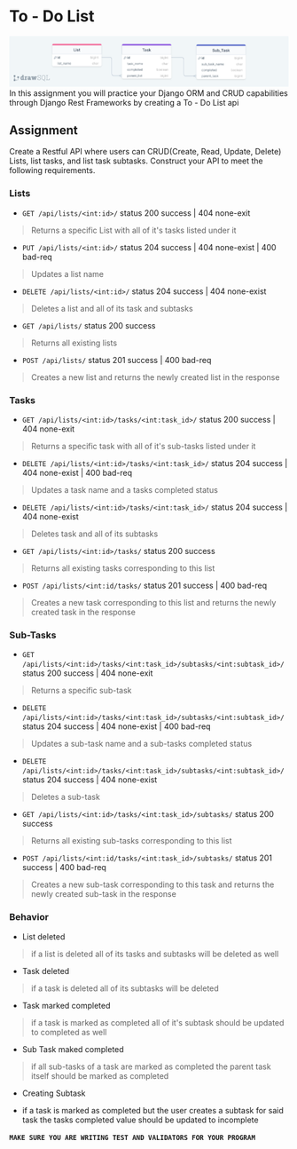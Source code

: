# To - Do List

![Alt Text](./sources/to-do-list.png)
In this assignment you will practice your Django ORM and CRUD capabilities through Django Rest Frameworks by creating a To - Do List api

## Assignment

Create a Restful API where users can CRUD(Create, Read, Update, Delete) Lists, list tasks, and list task subtasks. Construct your API to meet the following requirements.

### Lists

- `GET /api/lists/<int:id>/`  status 200 success | 404 none-exit

> Returns a specific List with all of it's tasks listed under it

- `PUT /api/lists/<int:id>/` status 204 success | 404 none-exist | 400 bad-req

> Updates a list name

- `DELETE /api/lists/<int:id>/` status 204 success | 404 none-exist

> Deletes a list and all of its task and subtasks

- `GET /api/lists/` status 200 success

> Returns all existing lists

- `POST /api/lists/` status 201 success | 400 bad-req

> Creates a new list and returns the newly created list in the response

### Tasks

- `GET /api/lists/<int:id>/tasks/<int:task_id>/`  status 200 success | 404 none-exit

> Returns a specific task with all of it's sub-tasks listed under it

- `DELETE /api/lists/<int:id>/tasks/<int:task_id>/` status 204 success | 404 none-exist | 400 bad-req

> Updates a task name and a tasks completed status

- `DELETE /api/lists/<int:id>/tasks/<int:task_id>/` status 204 success | 404 none-exist

> Deletes task and all of its subtasks

- `GET /api/lists/<int:id>/tasks/` status 200 success

> Returns all existing tasks corresponding to this list

- `POST /api/lists/<int:id/tasks/` status 201 success | 400 bad-req

> Creates a new task corresponding to this list and returns the newly created task in the response

### Sub-Tasks

- `GET /api/lists/<int:id>/tasks/<int:task_id>/subtasks/<int:subtask_id>/`  status 200 success | 404 none-exit

> Returns a specific sub-task

- `DELETE /api/lists/<int:id>/tasks/<int:task_id>/subtasks/<int:subtask_id>/` status 204 success | 404 none-exist | 400 bad-req

> Updates a sub-task name and a sub-tasks completed status

- `DELETE /api/lists/<int:id>/tasks/<int:task_id>/subtasks/<int:subtask_id>/` status 204 success | 404 none-exist

> Deletes a sub-task

- `GET /api/lists/<int:id>/tasks/<int:task_id>/subtasks/` status 200 success

> Returns all existing sub-tasks corresponding to this list

- `POST /api/lists/<int:id/tasks/<int:task_id>/subtasks/` status 201 success | 400 bad-req

> Creates a new sub-task corresponding to this task and returns the newly created sub-task in the response

### Behavior

- List deleted

> if a list is deleted all of its tasks and subtasks will be deleted as well

- Task deleted

> if a task is deleted all of its subtasks will be deleted

- Task marked completed

> if a task is marked as completed all of it's subtask should be updated to completed as well

- Sub Task maked completed

> if all sub-tasks of a task are marked as completed the parent task itself should be marked as completed

- Creating Subtask

- if a task is marked as completed but the user creates a subtask for said task the tasks completed value should be updated to incomplete

**`MAKE SURE YOU ARE WRITING TEST AND VALIDATORS FOR YOUR PROGRAM`**
